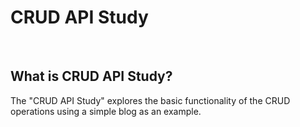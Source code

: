 # CRUD API Study

<br>

## What is CRUD API Study?
The "CRUD API Study" explores the basic functionality of the CRUD operations using a simple blog as an example.

<br>